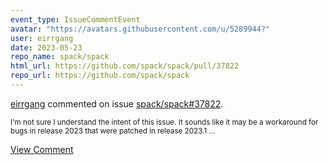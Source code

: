 ```yaml
---
event_type: IssueCommentEvent
avatar: "https://avatars.githubusercontent.com/u/5289944?"
user: eirrgang
date: 2023-05-23
repo_name: spack/spack
html_url: https://github.com/spack/spack/pull/37822
repo_url: https://github.com/spack/spack
---
```


<a href='https://github.com/eirrgang' target='_blank'>eirrgang</a> commented on issue <a href='https://github.com/spack/spack/pull/37822' target='_blank'>spack/spack#37822</a>.

<small>I'm not sure I understand the intent of this issue. It sounds like it may be a workaround for bugs in release 2023 that were patched in release 2023.1...</small>

<a href='https://github.com/spack/spack/pull/37822' target='_blank'>View Comment</a>